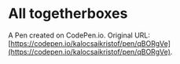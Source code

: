 # All togetherboxes

A Pen created on CodePen.io. Original URL: [https://codepen.io/kalocsaikristof/pen/qBORgVe](https://codepen.io/kalocsaikristof/pen/qBORgVe).


